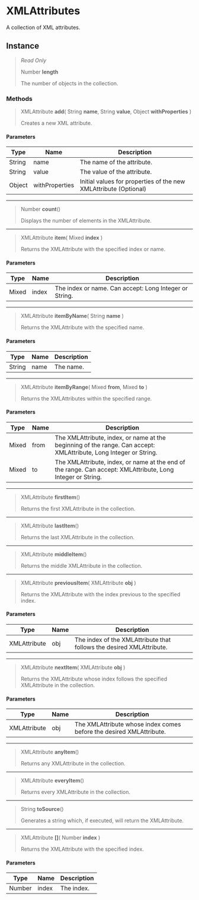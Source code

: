 # XMLAttributes
A collection of XML attributes.

## Instance
> *Read Only* 
> 
> Number **length** 
>
> The number of objects in the collection.

### Methods
> XMLAttribute **add**( String **name**, String **value**, Object **withProperties** )
> 
> Creates a new XML attribute.
#### Parameters
| Type | Name | Description |
|---|---|---|
| String | name | The name of the attribute. |
| String | value | The value of the attribute. |
| Object | withProperties | Initial values for properties of the new XMLAttribute (Optional) |

*** 
> Number **count**()
> 
> Displays the number of elements in the XMLAttribute.
*** 
> XMLAttribute **item**( Mixed **index** )
> 
> Returns the XMLAttribute with the specified index or name.
#### Parameters
| Type | Name | Description |
|---|---|---|
| Mixed | index | The index or name. Can accept: Long Integer or String. |

*** 
> XMLAttribute **itemByName**( String **name** )
> 
> Returns the XMLAttribute with the specified name.
#### Parameters
| Type | Name | Description |
|---|---|---|
| String | name | The name. |

*** 
> XMLAttribute **itemByRange**( Mixed **from**, Mixed **to** )
> 
> Returns the XMLAttributes within the specified range.
#### Parameters
| Type | Name | Description |
|---|---|---|
| Mixed | from | The XMLAttribute, index, or name at the beginning of the range. Can accept: XMLAttribute, Long Integer or String. |
| Mixed | to | The XMLAttribute, index, or name at the end of the range. Can accept: XMLAttribute, Long Integer or String. |

*** 
> XMLAttribute **firstItem**()
> 
> Returns the first XMLAttribute in the collection.
*** 
> XMLAttribute **lastItem**()
> 
> Returns the last XMLAttribute in the collection.
*** 
> XMLAttribute **middleItem**()
> 
> Returns the middle XMLAttribute in the collection.
*** 
> XMLAttribute **previousItem**( XMLAttribute **obj** )
> 
> Returns the XMLAttribute with the index previous to the specified index.
#### Parameters
| Type | Name | Description |
|---|---|---|
| XMLAttribute | obj | The index of the XMLAttribute that follows the desired XMLAttribute. |

*** 
> XMLAttribute **nextItem**( XMLAttribute **obj** )
> 
> Returns the XMLAttribute whose index follows the specified XMLAttribute in the collection.
#### Parameters
| Type | Name | Description |
|---|---|---|
| XMLAttribute | obj | The XMLAttribute whose index comes before the desired XMLAttribute. |

*** 
> XMLAttribute **anyItem**()
> 
> Returns any XMLAttribute in the collection.
*** 
> XMLAttribute **everyItem**()
> 
> Returns every XMLAttribute in the collection.
*** 
> String **toSource**()
> 
> Generates a string which, if executed, will return the XMLAttribute.
*** 
> XMLAttribute **[]**( Number **index** )
> 
> Returns the XMLAttribute with the specified index.
#### Parameters
| Type | Name | Description |
|---|---|---|
| Number | index | The index. |


